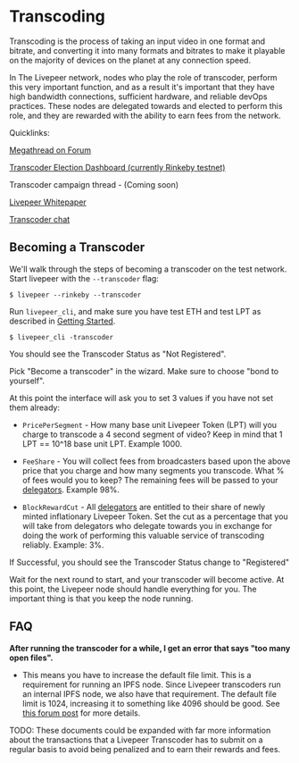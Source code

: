# Transcoding

Transcoding is the process of taking an input video in one format and
bitrate, and converting it into many formats and bitrates to make it
playable on the majority of devices on the planet at any connection
speed.

In The Livepeer network, nodes who play the role of transcoder,
perform this very important function, and as a result it's important
that they have high bandwidth connections, sufficient hardware, and
reliable devOps practices. These nodes are delegated towards and
elected to perform this role, and they are rewarded with the ability
to earn fees from the network.

Quicklinks:

[Megathread on Forum](https://forum.livepeer.org/t/transcoder-megathread-start-here-to-learn-about-playing-the-role-of-transcoder-on-livepeer/190)

[Transcoder Election Dashboard (currently Rinkeby testnet)](https://explorer.livepeer.org/transcoders)

Transcoder campaign thread - (Coming soon)

[Livepeer Whitepaper](https://github.com/livepeer/wiki/blob/master/WHITEPAPER.md)

[Transcoder chat](https://discord.gg/cBfD23u)


## Becoming a Transcoder

We'll walk through the steps of becoming a transcoder on the test
network. Start livepeer with the `--transcoder` flag:

```
$ livepeer --rinkeby --transcoder
```

Run `livepeer_cli`, and make sure you have test ETH and test LPT as
described in [Getting Started](getting_started.html). 

```
$ livepeer_cli -transcoder
```

You should see the Transcoder Status as "Not Registered".

Pick "Become a transcoder" in the wizard. Make sure to choose "bond to
yourself".

At this point the interface will ask you to set 3 values if you have
not set them already:

* `PricePerSegment` - How many base unit Livepeer Token (LPT) will you
  charge to transcode a 4 second segment of video? Keep in mind that 1 LPT ==
  10^18 base unit LPT. Example 1000.

* `FeeShare` - You will collect fees from broadcasters based upon the
  above price that you charge and how many segments you
  transcode. What % of fees would you to keep? The remaining fees will
  be passed to your
  [delegators](bonding_and_delegation.html). Example 98%.

* `BlockRewardCut` - All [delegators](bonding_and_delegation.html) are
  entitled to their share of newly minted inflationary Livepeer
  Token. Set the cut as a percentage that you will take from
  delegators who delegate towards you in exchange for doing the work
  of performing this valuable service of transcoding
  reliably. Example: 3%.


If Successful, you should see the Transcoder Status change to "Registered"

Wait for the next round to start, and your transcoder will become
active. At this point, the Livepeer node should handle everything for
you. The important thing is that you keep the node running.

## FAQ
**After running the transcoder for a while, I get an error that says "too many open files".**

- This means you have to increase the default file limit. This is a requirement for running an IPFS node. Since Livepeer transcoders run an internal IPFS node, we also have that requirement. The default file limit is 1024, increasing it to something like 4096 should be good. See [this forum post](https://forum.livepeer.org/t/increase-file-limit-as-a-transcoder/170) for more details.

TODO: These documents could be expanded with far more information
about the transactions that a Livepeer Transcoder has to submit on a
regular basis to avoid being penalized and to earn their rewards and fees.
